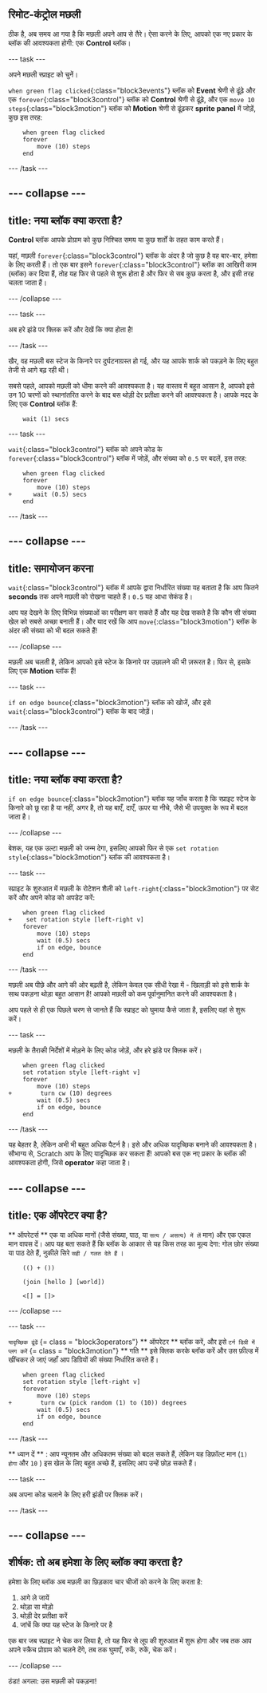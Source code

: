 ## रिमोट-कंट्रोल मछली

ठीक है, अब समय आ गया है कि मछली अपने आप से तैरे। ऐसा करने के लिए, आपको एक नए प्रकार के ब्लॉक की आवश्यकता होगी: एक **Control** ब्लॉक।

\--- task \---

अपने मछली स्प्राइट को चुनें।

`when green flag clicked`{:class="block3events"} ब्लॉक को **Event** श्रेणी से ढूंढ़े और एक `forever`{:class="block3control"} ब्लॉक को **Control** श्रेणी से ढूंढ़े, और एक `move 10 steps`{:class="block3motion"} ब्लॉक को **Motion** श्रेणी से ढूंढ़कर **sprite panel** में जोड़ें, कुछ इस तरह:

```blocks3
    when green flag clicked
    forever
        move (10) steps
    end
```

\--- /task \---

## \--- collapse \---

## title: नया ब्लॉक क्या करता है?

**Control** ब्लॉक आपके प्रोग्राम को कुछ निश्चित समय या कुछ शर्तों के तहत काम करते हैं।

यहां, मछली `forever`{:class="block3control"} ब्लॉक के अंदर है जो कुछ है वह बार-बार, हमेशा के लिए करती हैं। तो एक बार इसने `forever`{:class="block3control"} ब्लॉक का आखिरी काम (ब्लॉक) कर दिया हैं, तोह यह फिर से पहले से शुरू होता है और फिर से सब कुछ करता है, और इसी तरह चलता जाता हैं।

\--- /collapse \---

\--- task \---

अब हरे झंडे पर क्लिक करें और देखें कि क्या होता है!

\--- /task \---

खैर, वह मछली बस स्टेज के किनारे पर दुर्घटनाग्रस्त हो गई, और यह आपके शार्क को पकड़ने के लिए बहुत तेजी से आगे बढ़ रही थी।

सबसे पहले, आपको मछली को धीमा करने की आवश्यकता है। यह वास्तव में बहुत आसान है, आपको इसे उन 10 चरणों को स्थानांतरित करने के बाद बस थोड़ी देर प्रतीक्षा करने की आवश्यकता है। आपके मदद के लिए एक **Control** ब्लॉक हैं:

```blocks3
    wait (1) secs
```

\--- task \---

`wait`{:class="block3control"} ब्लॉक को अपने कोड के `forever`{:class="block3control"} ब्लॉक में जोड़ें, और संख्या को `0.5` पर बदलें, इस तरह:

```blocks3
    when green flag clicked
    forever
        move (10) steps
+      wait (0.5) secs
    end
```

\--- /task \---

## \--- collapse \---

## title: समायोजन करना

`wait`{:class="block3control"} ब्लॉक में आपके द्वारा निर्धारित संख्या यह बताता है कि आप कितने **seconds** तक अपने मछली को रोखना चाहते हैं। `0.5` यह आधा सेकंड है।

आप यह देखने के लिए विभिन्न संख्याओं का परीक्षण कर सकते हैं और यह देख सकते है कि कौन सी संख्या खेल को सबसे अच्छा बनाती हैं। और याद रखें कि आप `move`{:class="block3motion"} ब्लॉक के अंदर की संख्या को भी बदल सकते हैं!

\--- /collapse \---

मछली अब चलती है, लेकिन आपको इसे स्टेज के किनारे पर उछालने की भी ज़रूरत है। फिर से, इसके लिए एक **Motion** ब्लॉक हैं!

\--- task \---

`if on edge bounce`{:class="block3motion"} ब्लॉक को खोजें, और इसे `wait`{:class="block3control"} ब्लॉक के बाद जोड़ें।

\--- /task \---

## \--- collapse \---

## title: नया ब्लॉक क्या करता है?

`if on edge bounce`{:class="block3motion"} ब्लॉक यह जाँच करता है कि स्प्राइट स्टेज के किनारे को छू रहा है या नहीं, अगर है, तो यह बाएँ, दाएँ, ऊपर या नीचे, जैसे भी उपयुक्त के रूप में बदल जाता है।

\--- /collapse \---

बेशक, यह एक उल्टा मछली को जन्म देगा, इसलिए आपको फिर से एक `set rotation style`{:class="block3motion"} ब्लॉक की आवश्यकता है।

\--- task \---

स्प्राइट के शुरुआत में मछली के रोटेशन शैली को `left-right`{:class="block3motion"} पर सेट करें और अपने कोड को अपडेट करें:

```blocks3
    when green flag clicked
+    set rotation style [left-right v]
    forever
        move (10) steps
        wait (0.5) secs
        if on edge, bounce
    end
```

\--- /task \---

मछली अब पीछे और आगे की ओर बढ़ती है, लेकिन केवल एक सीधी रेखा में - खिलाड़ी को इसे शार्क के साथ पकड़ना थोड़ा बहुत आसान है! आपको मछली को कम पूर्वानुमानित करने की आवश्यकता है।

आप पहले से ही एक पिछले चरण से जानते हैं कि स्प्राइट को घुमाया कैसे जाता है, इसलिए वहां से शुरू करें।

\--- task \---

मछली के तैराकी निर्देशों में मोड़ने के लिए कोड जोड़ें, और हरे झंडे पर क्लिक करें।

```blocks3
    when green flag clicked
    set rotation style [left-right v]
    forever
        move (10) steps
+        turn cw (10) degrees
        wait (0.5) secs
        if on edge, bounce
    end
```

\--- /task \---

यह बेहतर है, लेकिन अभी भी बहुत अधिक पैटर्न है। इसे और अधिक यादृच्छिक बनाने की आवश्यकता है। सौभाग्य से, Scratch आप के लिए यादृच्छिक कर सकता हैं! आपको बस एक नए प्रकार के ब्लॉक की आवश्यकता होगी, जिसे **operator** कहा जाता है।

## \--- collapse \---

## title: एक ऑपरेटर क्या है?

** ऑपरेटर्स ** एक या अधिक मानों (जैसे संख्या, पाठ, या ` सत्य / असत्य) में लें ` मान) और एक एकल मान वापस दें। आप यह बता सकते हैं कि ब्लॉक के आकार से यह किस तरह का मूल्य देगा: गोल छोर संख्या या पाठ देते हैं, नुकीले सिरे ` सही / गलत देते हैं ` ।

```blocks3
    (() + ())

    (join [hello ] [world])

    <[] = []>
```

\--- /collapse \---

\--- task \---

` यादृच्छिक ढूंढें ` {= class = "block3operators"} ** ऑपरेटर ** ब्लॉक करें, और इसे ` टर्न डिग्री में प्लग करें ` {= class = "block3motion"} ** गति ** इसे क्लिक करके ब्लॉक करें और उस फ़ील्ड में खींचकर ले जाएं जहाँ आप डिग्रियों की संख्या निर्धारित करते हैं।

```blocks3
    when green flag clicked
    set rotation style [left-right v]
    forever 
        move (10) steps
+        turn cw (pick random (1) to (10)) degrees
        wait (0.5) secs
        if on edge, bounce
    end
```

\--- /task \---

** ध्यान दें ** : आप न्यूनतम और अधिकतम संख्या को बदल सकते हैं, लेकिन यह डिफ़ॉल्ट मान (` 1) होगा ` और ` 10 ` ) इस खेल के लिए बहुत अच्छे हैं, इसलिए आप उन्हें छोड़ सकते हैं।

\--- task \---

अब अपना कोड चलाने के लिए हरी झंडी पर क्लिक करें।

\--- /task \---

## \--- collapse \---

## शीर्षक: तो अब हमेशा के लिए ब्लॉक क्या करता है?

हमेशा के लिए ब्लॉक अब मछली का छिड़काव चार चीजों को करने के लिए करता है:

1. आगे ले जायें
2. थोड़ा सा मोड़ो
3. थोड़ी देर प्रतीक्षा करें
4. जांचें कि क्या यह स्टेज के किनारे पर है

एक बार जब स्प्राइट ने चेक कर लिया है, तो यह फिर से लूप की शुरुआत में शुरू होगा और जब तक आप अपने स्क्रैच प्रोग्राम को चलने देंगे, तब तक घुमाएँ, रुकें, रुकें, चेक करें।

\--- /collapse \---

ठंडा! अगला: उस मछली को पकड़ना!